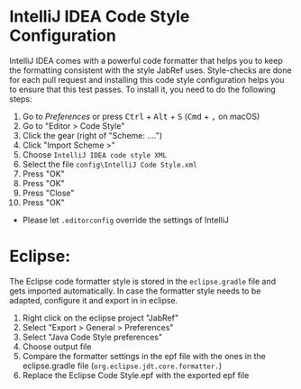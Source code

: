 # IntelliJ IDEA Code Style Configuration

IntelliJ IDEA comes with a powerful code formatter that helps you to keep the formatting consistent with the style JabRef uses.
Style-checks are done for each pull request and installing this code style configuration helps you to ensure that this test passes. To install it, you need to do the following steps:

1. Go to *Preferences* or press <kbd>Ctrl</kbd> + <kbd>Alt</kbd> + <kbd>S</kbd> (<kbd>Cmd</kbd> + <kbd>,</kbd> on macOS)
2. Go to "Editor > Code Style"
3. Click the gear (right of "Scheme: ....")
4. Click "Import Scheme >"
5. Choose `IntelliJ IDEA code style XML`
6. Select the file `config\IntelliJ Code Style.xml`
7. Press "OK"
8. Press "OK"
9. Press "Close"
10. Press "OK"

* Please let `.editorconfig` override the settings of IntelliJ


# Eclipse:

The Eclipse code formatter style is stored in the `eclipse.gradle` file and gets imported automatically.
In case the formatter style needs to be adapted, configure it and export in in eclipse.

1. Right click on the eclipse project "JabRef"
2. Select "Export > General > Preferences"
3. Select "Java Code Style preferences"
4. Choose output file
5. Compare the formatter settings in the epf file with the ones in the eclipse.gradle file (`org.eclipse.jdt.core.formatter.`)
6. Replace the Eclipse Code Style.epf with the exported epf file
